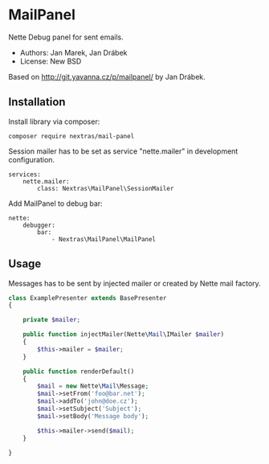 MailPanel
=========

Nette Debug panel for sent emails.

* Authors: Jan Marek, Jan Drábek
* License: New BSD

Based on http://git.yavanna.cz/p/mailpanel/ by Jan Drábek.

Installation
------------

Install library via composer:

```
composer require nextras/mail-panel
```

Session mailer has to be set as service "nette.mailer" in development configuration.

```
services:
	nette.mailer:
		class: Nextras\MailPanel\SessionMailer
```

Add MailPanel to debug bar:

```
nette:
	debugger:
		bar:
			- Nextras\MailPanel\MailPanel
```

Usage
-----

Messages has to be sent by injected mailer or created by Nette mail factory.

```php
class ExamplePresenter extends BasePresenter
{

	private $mailer;

	public function injectMailer(Nette\Mail\IMailer $mailer)
	{
		$this->mailer = $mailer;
	}

	public function renderDefault()
	{
		$mail = new Nette\Mail\Message;
		$mail->setFrom('foo@bar.net');
		$mail->addTo('john@doe.cz');
		$mail->setSubject('Subject');
		$mail->setBody('Message body');

		$this->mailer->send($mail);
	}

}
```

